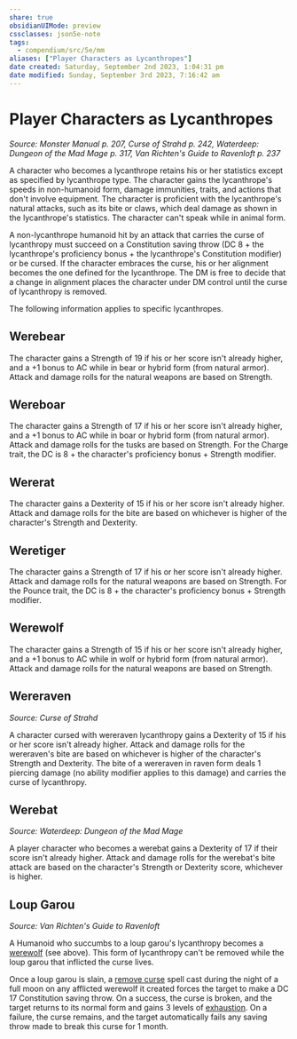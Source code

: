 ```yaml
---
share: true
obsidianUIMode: preview
cssclasses: json5e-note
tags:
  - compendium/src/5e/mm
aliases: ["Player Characters as Lycanthropes"]
date created: Saturday, September 2nd 2023, 1:04:31 pm
date modified: Sunday, September 3rd 2023, 7:16:42 am
---
```

# Player Characters as Lycanthropes

*Source: Monster Manual p. 207, Curse of Strahd p. 242, Waterdeep: Dungeon of the Mad Mage p. 317, Van Richten's Guide to Ravenloft p. 237* 

A character who becomes a lycanthrope retains his or her statistics except as specified by lycanthrope type. The character gains the lycanthrope's speeds in non-humanoid form, damage immunities, traits, and actions that don't involve equipment. The character is proficient with the lycanthrope's natural attacks, such as its bite or claws, which deal damage as shown in the lycanthrope's statistics. The character can't speak while in animal form.

A non-lycanthrope humanoid hit by an attack that carries the curse of lycanthropy must succeed on a Constitution saving throw (DC 8 + the lycanthrope's proficiency bonus + the lycanthrope's Constitution modifier) or be cursed. If the character embraces the curse, his or her alignment becomes the one defined for the lycanthrope. The DM is free to decide that a change in alignment places the character under DM control until the curse of lycanthropy is removed.

The following information applies to specific lycanthropes.

## Werebear

The character gains a Strength of 19 if his or her score isn't already higher, and a +1 bonus to AC while in bear or hybrid form (from natural armor). Attack and damage rolls for the natural weapons are based on Strength.

## Wereboar

The character gains a Strength of 17 if his or her score isn't already higher, and a +1 bonus to AC while in boar or hybrid form (from natural armor). Attack and damage rolls for the tusks are based on Strength. For the Charge trait, the DC is 8 + the character's proficiency bonus + Strength modifier.

## Wererat

The character gains a Dexterity of 15 if his or her score isn't already higher. Attack and damage rolls for the bite are based on whichever is higher of the character's Strength and Dexterity.

## Weretiger

The character gains a Strength of 17 if his or her score isn't already higher. Attack and damage rolls for the natural weapons are based on Strength. For the Pounce trait, the DC is 8 + the character's proficiency bonus + Strength modifier.

## Werewolf

The character gains a Strength of 15 if his or her score isn't already higher, and a +1 bonus to AC while in wolf or hybrid form (from natural armor). Attack and damage rolls for the natural weapons are based on Strength.

## Wereraven

*Source: Curse of Strahd*

A character cursed with wereraven lycanthropy gains a Dexterity of 15 if his or her score isn't already higher. Attack and damage rolls for the wereraven's bite are based on whichever is higher of the character's Strength and Dexterity. The bite of a wereraven in raven form deals 1 piercing damage (no ability modifier applies to this damage) and carries the curse of lycanthropy.

## Werebat

*Source: Waterdeep: Dungeon of the Mad Mage*

A player character who becomes a werebat gains a Dexterity of 17 if their score isn't already higher. Attack and damage rolls for the werebat's bite attack are based on the character's Strength or Dexterity score, whichever is higher.

## Loup Garou

*Source: Van Richten's Guide to Ravenloft*

A Humanoid who succumbs to a loup garou's lycanthropy becomes a [werewolf](werewolf.md#) (see above). This form of lycanthropy can't be removed while the loup garou that inflicted the curse lives.

Once a loup garou is slain, a [remove curse](remove-curse.md#) spell cast during the night of a full moon on any afflicted werewolf it created forces the target to make a DC 17 Constitution saving throw. On a success, the curse is broken, and the target returns to its normal form and gains 3 levels of [exhaustion](Conditions.md##exhaustion). On a failure, the curse remains, and the target automatically fails any saving throw made to break this curse for 1 month.